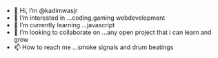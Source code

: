 - 👋 Hi, I’m @kadimwasjr
- 👀 I’m interested in ...coding,gaming webdevelopment
- 🌱 I’m currently learning ...javascript
- 💞️ I’m looking to collaborate on ...any open project that i can learn and grow
- 📫 How to reach me ...smoke signals and drum beatings 

<!---
kadimwasjr/kadimwasjr is a ✨ special ✨ repository because its `README.md` (this file) appears on your GitHub profile.
You can click the Preview link to take a look at your changes.
--->
